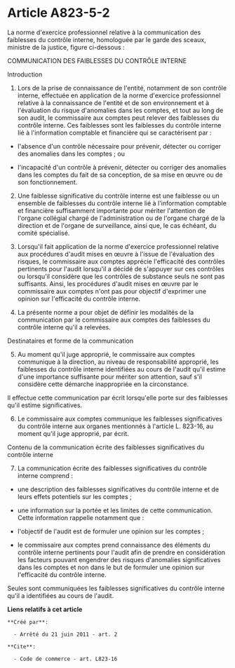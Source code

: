 # Article A823-5-2

La norme d'exercice professionnel relative à la communication des faiblesses du contrôle interne, homologuée par le garde des
sceaux, ministre de la justice, figure ci-dessous : 

COMMUNICATION DES FAIBLESSES DU CONTRÔLE INTERNE 

Introduction 

1. Lors de la prise de connaissance de l'entité, notamment de son contrôle interne, effectuée en application de la norme
d'exercice professionnel relative à la connaissance de l'entité et de son environnement et à l'évaluation du risque
d'anomalies dans les comptes, et tout au long de son audit, le commissaire aux comptes peut relever des faiblesses du
contrôle interne. Ces faiblesses sont les faiblesses du contrôle interne lié à l'information comptable et financière qui se
caractérisent par :

- l'absence d'un contrôle nécessaire pour prévenir, détecter ou corriger des anomalies dans les comptes ; ou

- l'incapacité d'un contrôle à prévenir, détecter ou corriger des anomalies dans les comptes du fait de sa conception, de sa
mise en œuvre ou de son fonctionnement. 

2. Une faiblesse significative du contrôle interne est une faiblesse ou un ensemble de faiblesses du contrôle interne lié à
l'information comptable et financière suffisamment importante pour mériter l'attention de l'organe collégial chargé de
l'administration ou de l'organe chargé de la direction et de l'organe de surveillance, ainsi que, le cas échéant, du comité
spécialisé. 

3. Lorsqu'il fait application de la norme d'exercice professionnel relative aux procédures d'audit mises en œuvre à l'issue
de l'évaluation des risques, le commissaire aux comptes apprécie l'efficacité des contrôles pertinents pour l'audit lorsqu'il
a décidé de s'appuyer sur ces contrôles ou lorsqu'il considère que les contrôles de substance seuls ne sont pas suffisants.
Ainsi, les procédures d'audit mises en œuvre par le commissaire aux comptes n'ont pas pour objectif d'exprimer une opinion
sur l'efficacité du contrôle interne. 

4. La présente norme a pour objet de définir les modalités de la communication par le commissaire aux comptes des faiblesses
du contrôle interne qu'il a relevées. 

Destinataires et forme de la communication 

5. Au moment qu'il juge approprié, le commissaire aux comptes communique à la direction, au niveau de responsabilité
approprié, les faiblesses du contrôle interne identifiées au cours de l'audit qu'il estime d'une importance suffisante pour
mériter son attention, sauf s'il considère cette démarche inappropriée en la circonstance. 

Il effectue cette communication par écrit lorsqu'elle porte sur des faiblesses qu'il estime significatives. 

6. Le commissaire aux comptes communique les faiblesses significatives du contrôle interne aux organes mentionnés à l'article
L. 823-16, au moment qu'il juge approprié, par écrit. 

Contenu de la communication écrite des faiblesses significatives du contrôle interne 

7. La communication écrite des faiblesses significatives du contrôle interne comprend :

- une description des faiblesses significatives du contrôle interne et de leurs effets potentiels sur les comptes ;

- une information sur la portée et les limites de cette communication. Cette information rappelle notamment que :

- l'objectif de l'audit est de formuler une opinion sur les comptes ;

- le commissaire aux comptes prend connaissance des éléments du contrôle interne pertinents pour l'audit afin de prendre en
considération les facteurs pouvant engendrer des risques d'anomalies significatives dans les comptes et non dans le but de
formuler une opinion sur l'efficacité du contrôle interne. 

Seules sont communiquées les faiblesses significatives du contrôle interne qu'il a identifiées au cours de l'audit.

**Liens relatifs à cet article**

	**Créé par**:

	  - Arrêté du 21 juin 2011 - art. 2

	**Cite**:

	  - Code de commerce - art. L823-16
